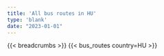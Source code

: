 ```yaml
---
title: 'All bus routes in HU'
type: 'blank'
date: "2023-01-01"
---
```


{{< breadcrumbs >}}
{{< bus_routes country=HU >}}
